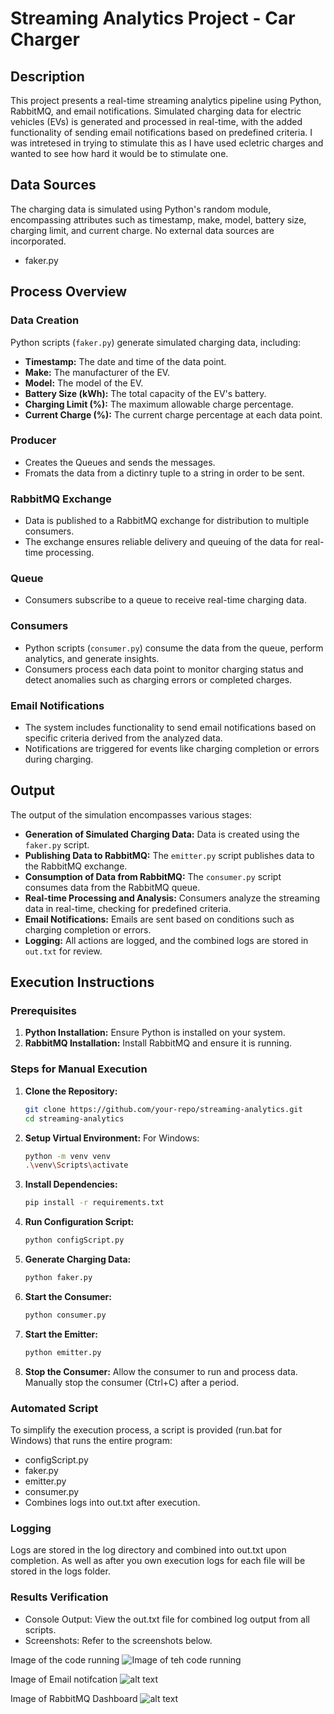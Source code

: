 # Streaming Analytics Project - Car Charger 

## Description
This project presents a real-time streaming analytics pipeline using Python, RabbitMQ, and email notifications. Simulated charging data for electric vehicles (EVs) is generated and processed in real-time, with the added functionality of sending email notifications based on predefined criteria. I was intretesed in trying to stimulate this as I have used ecletric charges and wanted to see how hard it would be to stimulate one. 

## Data Sources
The charging data is simulated using Python's random module, encompassing attributes such as timestamp, make, model, battery size, charging limit, and current charge. No external data sources are incorporated.
- faker.py

## Process Overview
### Data Creation 
Python scripts (`faker.py`) generate simulated charging data, including:
- **Timestamp:** The date and time of the data point.
- **Make:** The manufacturer of the EV.
- **Model:** The model of the EV.
- **Battery Size (kWh):** The total capacity of the EV's battery.
- **Charging Limit (%):** The maximum allowable charge percentage.
- **Current Charge (%):** The current charge percentage at each data point.

### Producer
- Creates the Queues and sends the messages. 
- Fromats the data from a dictinry tuple to a string in order to be sent. 

### RabbitMQ Exchange
- Data is published to a RabbitMQ exchange for distribution to multiple consumers.
- The exchange ensures reliable delivery and queuing of the data for real-time processing.

### Queue
- Consumers subscribe to a queue to receive real-time charging data.

### Consumers
- Python scripts (`consumer.py`) consume the data from the queue, perform analytics, and generate insights.
- Consumers process each data point to monitor charging status and detect anomalies such as charging errors or completed charges.

### Email Notifications
- The system includes functionality to send email notifications based on specific criteria derived from the analyzed data.
- Notifications are triggered for events like charging completion or errors during charging.

## Output
The output of the simulation encompasses various stages:
- **Generation of Simulated Charging Data:** Data is created using the `faker.py` script.
- **Publishing Data to RabbitMQ:** The `emitter.py` script publishes data to the RabbitMQ exchange.
- **Consumption of Data from RabbitMQ:** The `consumer.py` script consumes data from the RabbitMQ queue.
- **Real-time Processing and Analysis:** Consumers analyze the streaming data in real-time, checking for predefined criteria.
- **Email Notifications:** Emails are sent based on conditions such as charging completion or errors.
- **Logging:** All actions are logged, and the combined logs are stored in `out.txt` for review.

## Execution Instructions
### Prerequisites
1. **Python Installation:** Ensure Python is installed on your system.
2. **RabbitMQ Installation:** Install RabbitMQ and ensure it is running.

### Steps for Manual Execution 
1. **Clone the Repository:**
   ```sh
   git clone https://github.com/your-repo/streaming-analytics.git
   cd streaming-analytics
2. **Setup Virtual Environment:**
    For Windows:
    ```sh
    python -m venv venv
    .\venv\Scripts\activate
3. **Install Dependencies:**
    ```sh
    pip install -r requirements.txt
4. **Run Configuration Script:**
    ```sh
    python configScript.py
5. **Generate Charging Data:**
    ```sh
    python faker.py
6. **Start the Consumer:**
    ```sh
    python consumer.py
7. **Start the Emitter:**
    ```sh
    python emitter.py
8. **Stop the Consumer:**
    Allow the consumer to run and process data. Manually stop the consumer (Ctrl+C) after a period.

### Automated Script
To simplify the execution process, a script is provided (run.bat for Windows) that runs the entire program:
- configScript.py
- faker.py
- emitter.py
- consumer.py
- Combines logs into out.txt after execution.

### Logging
Logs are stored in the log directory and combined into out.txt upon completion. As well as after you own execution logs for each file will be stored in the logs folder. 

### Results Verification
- Console Output: View the out.txt file for combined log output from all scripts.
- Screenshots: Refer to the screenshots below. 

Image of the code running 
![Image of teh code running](image.png)

Image of Email notifcation 
![alt text](image-1.png)

Image of RabbitMQ Dashboard
![alt text](image-2.png)